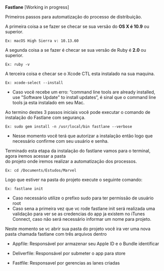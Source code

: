 **Fastlane** [Working in progress]

Primeiros passos para automatização do processo de distribuição.

A primeira coisa a se fazer se checar se sua versão do **OS X é 10.9** ou superior. 

```Ex: macOS High Sierra v: 10.13.60```

A segunda coisa a se fazer é checar se sua versão de Ruby é **2.0** ou superior.

```Ex: ruby -v```


A terceira coisa e checar se o Xcode CTL esta instalado na sua maquina.

```Ex: xcode-select --install```

- Caso você recebe um erro: “command line tools are already installed, use "Software Update" to
  install updates”, é sinal que o command line tools ja esta instalado em seu Mac.

Ao termino destes 3 passos iniciais você pode executar o comando de instalação do Fastlane com segurança.

```Ex: sudo gem install -n /usr/local/bin fastlane --verbose```

- Nesse momento você terá que autorizar a instalação então logo que necessário confirme com
  seu usuário e senha.


Terminado esta etapa da instalação do fastlane vamos para o terminal, agora iremos acessar a pasta <br>do projeto onde iremos realizar a automatização dos processos.

```Ex: cd /Documents/Estudos/Marvel```

Logo que estiver na pasta do projeto execute o seguinte comando:

```Ex: fastlane init ```

- Caso necessário utilize o prefixo sudo para ter permissão de usuário root
- Caso sena a primeira vez que vc rode fastlane init será realizada uma validação para ver se as
  credencias do app ja existem no iTunes Connect, caso não será necessário informar um nome
  para projeto.
	

Neste momento se vc abrir sua pasta do projeto você ira ver uma nova pasta chamada fastlane com três arquivos dentro 

- Appfile: Responsável por armazenar seu Apple ID e o Bundle identificar
	
- Deliverfile: Responsável por submeter o app para store
	
- Fastfile:  Responsavel por gerencias as lanes criadas
